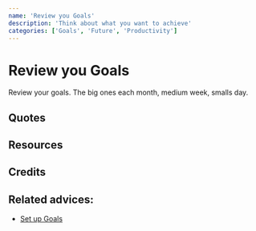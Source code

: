 ```yaml
---
name: 'Review you Goals'
description: 'Think about what you want to achieve'
categories: ['Goals', 'Future', 'Productivity']
---
```

# Review you Goals

Review your goals. The big ones each month, medium week, smalls day.

## Quotes

## Resources

## Credits

## Related advices:

- [Set up Goals](../Set%20up%20Goals)

